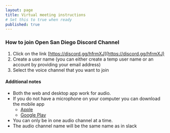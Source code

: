 ```yaml
---
layout: page
title: Virtual meeting instructions
# Set this to true when ready
published: true
---
```


### How to join Open San Diego Discord Channel

1. Click on the link [https://discord.gg/hfrmXJ](https://discord.gg/hfrmXJ)
2. Create a user name (you can either create a temp user name or an account by providing your email address)
3. Select the voice channel that you want to join

#### Additional notes

- Both the web and desktop app work for audio.
- If you do not have a microphone on your computer you can download the mobile app
  * [Apple](https://apps.apple.com/us/app/discord/id985746746)
  * [Google Play](https://play.google.com/store/apps/details?id=com.discord&hl=en_US)
- You can only be in one audio channel at a time.
- The audio channel name will be the same name as in slack

